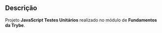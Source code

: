 ## Descrição

Projeto __JavaScript Testes Unitários__ realizado no módulo de __Fundamentos da Trybe__.